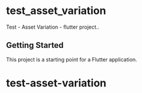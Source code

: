 # test_asset_variation

Test - Asset Variation - flutter project..

## Getting Started

This project is a starting point for a Flutter application.
# test-asset-variation
